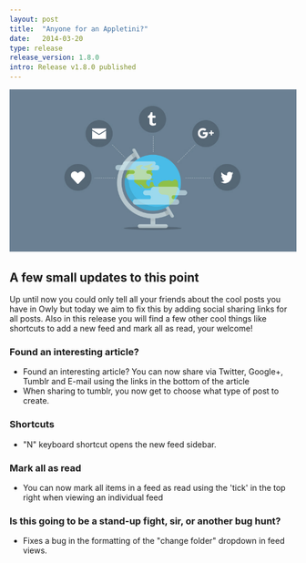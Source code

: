 ```yaml
---
layout: post
title:  "Anyone for an Appletini?"
date:   2014-03-20
type: release
release_version: 1.8.0
intro: Release v1.8.0 published
---
```


![Social Sharing](img/social-sharing.jpg)

## A few small updates to this point

Up until now you could only tell all your friends about the cool posts you have in Owly but today we aim to fix this by adding social sharing links for all posts. Also in this release you will find a few other cool things like shortcuts to add a new feed and mark all as read, your welcome!

### Found an interesting article?

 * Found an interesting article? You can now share via Twitter, Google+, Tumblr and E-mail using the links in the bottom of the article
 * When sharing to tumblr, you now get to choose what type of post to create.

### Shortcuts
 
 * "N" keyboard shortcut opens the new feed sidebar.

### Mark all as read
 * You can now mark all items in a feed as read using the 'tick' in the top right when viewing an individual feed

### Is this going to be a stand-up fight, sir, or another bug hunt?
 * Fixes a bug in the formatting of the "change folder" dropdown in feed views.
